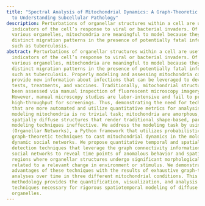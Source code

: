 ```yaml
---
title: "Spectral Analysis of Mitochondrial Dynamics: A Graph-Theoretic Approach
  to Understanding Subcellular Pathology"
description: Perturbations of organellar structures within a cell are useful
  indicators of the cell’s response to viral or bacterial invaders. Of the
  various organelles, mitochondria are meaningful to model because they show
  distinct migration patterns in the presence of potentially fatal infections,
  such as tuberculosis.
abstract: Perturbations of organellar structures within a cell are useful
  indicators of the cell’s response to viral or bacterial invaders. Of the
  various organelles, mitochondria are meaningful to model because they show
  distinct migration patterns in the presence of potentially fatal infections,
  such as tuberculosis. Properly modeling and assessing mitochondria could
  provide new information about infections that can be leveraged to develop
  tests, treatments, and vaccines. Traditionally, mitochondrial structures have
  been assessed via manual inspection of fluorescent microscopy imagery.
  However, manual microscopy studies are labor-intensive and fail to provide a
  high-throughput for screenings. Thus, demonstrating the need for techniques
  that are more automated and utilize quantitative metrics for analysis. Yet,
  modeling mitochondria is no trivial task; mitochondria are amorphous,
  spatially diffuse structures that render traditional shape-based, parametric
  modeling techniques ineffective. We address the modeling task by using OrNet
  (Organellar Networks), a Python framework that utilizes probabilistic,
  graph-theoretic techniques to cast mitochondrial dynamics in the mold of
  dynamic social networks. We propose quantitative temporal and spatial anomaly
  detection techniques that leverage the graph connectivity information of the
  social networks to reveal time points of anomalous behavior and spatial
  regions where organellar structures undergo significant morphological changes
  related to a relevant change in environment or stimulus. We demonstrate the
  advantages of these techniques with the results of exhaustive graph-theoretic
  analyses over time in three different mitochondrial conditions. This
  methodology provides the quantification, visualization, and analysis
  techniques necessary for rigorous spatiotemporal modeling of diffuse
  organelles.
---
```


